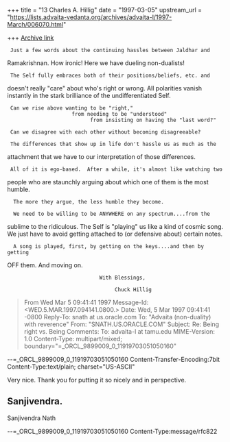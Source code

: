 +++
title = "13 Charles A. Hillig"
date = "1997-03-05"
upstream_url = "https://lists.advaita-vedanta.org/archives/advaita-l/1997-March/006070.html"

+++
[Archive link](https://lists.advaita-vedanta.org/archives/advaita-l/1997-March/006070.html)

     Just a few words about the continuing hassles between Jaldhar and
Ramakrishnan.  How ironic!  Here we have dueling non-dualists!

     The Self fully embraces both of their positions/beliefs, etc. and
doesn't  really "care" about who's right or wrong.  All polarities vanish
instantly in the stark brilliance of the undifferentiated Self.

     Can we rise above wanting to be "right,"
                         from needing to be "understood"
                               from insisting on having the "last word?"

     Can we disagree with each other without becoming disagreeable?

     The differences that show up in life don't hassle us as much as the
attachment that we have to our interpretation of those differences.

     All of it is ego-based.  After a while, it's almost like watching two
people who are staunchly arguing about which one of them is the most humble.

      The more they argue, the less humble they become.

      We need to be willing to be ANYWHERE on any spectrum....from the
sublime to the ridiculous.  The Self is "playing" us like a kind of cosmic
song.  We just have to avoid getting attached to (or defensive about)
certain notes.

      A song is played, first, by getting on the keys....and then by getting
OFF them.
     And moving on.

                                  With Blessings,

                                       Chuck Hillig

>From  Wed Mar  5 09:41:41 1997
Message-Id: <WED.5.MAR.1997.094141.0800.>
Date: Wed, 5 Mar 1997 09:41:41 -0800
Reply-To: snath at us.oracle.com
To: "Advaita (non-duality) with reverence" <ADVAITA-L at TAMU.EDU>
From: "SNATH.US.ORACLE.COM" <SNATH at US.ORACLE.COM>
Subject: Re: Being right vs. Being
Comments: To: advaita-l at tamu.edu
MIME-Version: 1.0
Content-Type: multipart/mixed; boundary="=_ORCL_9899009_0_11919703051050160"

--=_ORCL_9899009_0_11919703051050160
Content-Transfer-Encoding:7bit
Content-Type:text/plain; charset="US-ASCII"

Very nice.  Thank you for putting it so nicely and in perspective.

Sanjivendra.
----------------------------------------------------------------------------
Sanjivendra Nath

--=_ORCL_9899009_0_11919703051050160
Content-Type:message/rfc822

